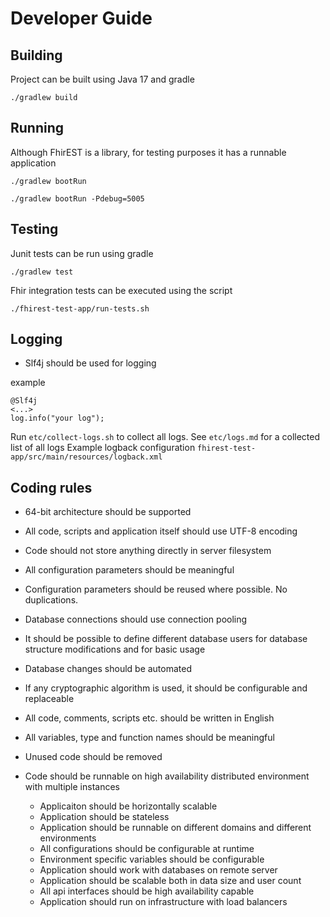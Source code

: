 Developer Guide
===============


Building
---------------

Project can be built using Java 17 and gradle

```
./gradlew build
```

Running
---------------
Although FhirEST is a library, for testing purposes it has a runnable application
```
./gradlew bootRun
```
```
./gradlew bootRun -Pdebug=5005
```

Testing
---------------

Junit tests can be run using gradle
```
./gradlew test
```

Fhir integration tests can be executed using the script
```
./fhirest-test-app/run-tests.sh
```

Logging
---------------
* Slf4j should be used for logging

example
```
@Slf4j
<...>
log.info("your log");
```

Run `etc/collect-logs.sh` to collect all logs.
See `etc/logs.md` for a collected list of all logs
Example logback configuration `fhirest-test-app/src/main/resources/logback.xml`

Coding rules
---------------

* 64-bit architecture should be supported
* All code, scripts and application itself should use UTF-8 encoding
* Code should not store anything directly in server filesystem
* All configuration parameters should be meaningful
* Configuration parameters should be reused where possible. No duplications.
* Database connections should use connection pooling
* It should be possible to define different database users for database structure modifications and for basic usage 
* Database changes should be automated
* If any cryptographic algorithm is used, it should be configurable and replaceable

* All code, comments, scripts etc. should be written in English
* All variables, type and function names should be meaningful
* Unused code should be removed
* Code should be runnable on high availability distributed environment with multiple instances
    * Applicaiton should be horizontally scalable
    * Application should be stateless
    * Application should be runnable on different domains and different environments
    * All configurations should be configurable at runtime
    * Environment specific variables should be configurable
    * Application should work with databases on remote server
    * Application should be scalable both in data size and user count
    * All api interfaces should be high availability capable
    * Application should run on infrastructure with load balancers
